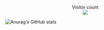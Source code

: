 <p align="center"> 
  Visitor count<br>
  <img src="https://profile-counter.glitch.me/Acronix98/count.svg" />
</p>

![Anurag's GitHub stats](https://github-readme-stats.vercel.app/api?username=anuraghazra&show_icons=true&theme=radical)